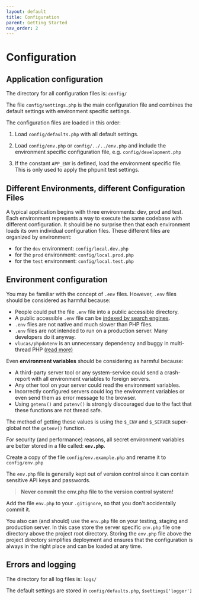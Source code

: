 ```yaml
---
layout: default
title: Configuration
parent: Getting Started
nav_order: 2
---
```


# Configuration

## Application configuration 

The directory for all configuration files is: `config/`

The file `config/settings.php` is the main configuration file and combines 
the default settings with environment specific settings. 

The configuration files are loaded in this order:

1. Load `config/defaults.php` with all default settings.

2. Load `config/env.php` or `config/../../env.php` and include the environment specific configuration file, e.g. `config/development.php`

3. If the constant `APP_ENV` is defined, load the environment specific file. 
This is only used to apply the phpunit test settings.

## Different Environments, different Configuration Files

A typical application begins with three environments: dev, prod and test. 
Each environment represents a way to execute the same codebase with 
different configuration. It should be no surprise then that each environment 
loads its own individual configuration files. 
These different files are organized by environment:

* for the `dev` environment: `config/local.dev.php`
* for the `prod` environment: `config/local.prod.php`
* for the `test` environment: `config/local.test.php`

## Environment configuration

You may be familiar with the concept of `.env` files. 
However, `.env` files should be considered as harmful because:

* People could put the file `.env` file into a public accessible directory.
* A public accessible `.env` file can be [indexed by search engines](https://www.google.com/search?q=DB_USERNAME+filetype%3Aenv).
* `.env` files are not native and much slower than PHP files.
* `.env` files are not intended to run on a production server. Many developers do it anyway.
* `vlucas/phpdotenv` is an unnecessary dependency and buggy in multi-thread PHP [(read more)](https://github.com/craftcms/cms/issues/3631)

Even **environment variables** should be considering as harmful because:

* A third-party server tool or any system-service could send a crash-report with all environment variables to foreign servers.
* Any other tool on your server could read the environment variables.
* Incorrectly configured servers could log the environment variables or even send them as error message to the browser. 
* Using `getenv()` and `putenv()` is strongly discouraged due to the fact that these functions are not thread safe.

The method of getting these values is using the `$_ENV` and `$_SERVER` super-global not the `getenv()` function.

For security (and performance) reasons, all secret environment variables 
are better stored in a file called: **`env.php`**.

Create a copy of the file `config/env.example.php` and rename it to
`config/env.php`

The `env.php` file is generally kept out of version control since it can contain sensitive API keys and passwords.
 
> **Never commit the env.php file to the version control system!**

Add the file `env.php` to your `.gitignore`, so that you don't accidentally commit it.

You also can (and should) use the `env.php` file on your testing, staging and production server.
In this case store the server specific `env.php` file one directory above the project root directory.
Storing the `env.php` file above the project directory simplifies deployment and ensures that the configuration is always in the right place and can be loaded at any time.

## Errors and logging

The directory for all log files is: `logs/`

The default settings are stored in `config/defaults.php`, `$settings['logger']`
